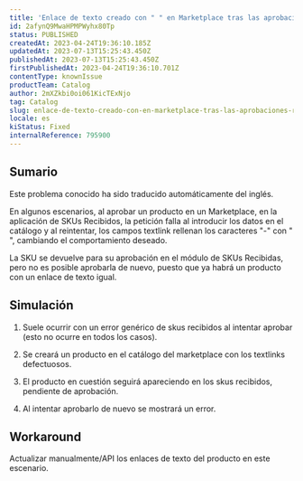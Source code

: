 ```yaml
---
title: 'Enlace de texto creado con " " en Marketplace tras las aprobaciones - Reoccurrence'
id: 2afynQ9MwaHPMPWyhx80Tp
status: PUBLISHED
createdAt: 2023-04-24T19:36:10.185Z
updatedAt: 2023-07-13T15:25:43.450Z
publishedAt: 2023-07-13T15:25:43.450Z
firstPublishedAt: 2023-04-24T19:36:10.701Z
contentType: knownIssue
productTeam: Catalog
author: 2mXZkbi0oi061KicTExNjo
tag: Catalog
slug: enlace-de-texto-creado-con-en-marketplace-tras-las-aprobaciones-reoccurrence
locale: es
kiStatus: Fixed
internalReference: 795900
---
```


## Sumario

<div class="alert alert-info">
  <p>Este problema conocido ha sido traducido automáticamente del inglés.</p>
</div>


En algunos escenarios, al aprobar un producto en un Marketplace, en la aplicación de SKUs Recibidos, la petición falla al introducir los datos en el catálogo y al reintentar, los campos textlink rellenan los caracteres "-" con " ", cambiando el comportamiento deseado.

La SKU se devuelve para su aprobación en el módulo de SKUs Recibidas, pero no es posible aprobarla de nuevo, puesto que ya habrá un producto con un enlace de texto igual.



##

## Simulación


1) Suele ocurrir con un error genérico de skus recibidos al intentar aprobar (esto no ocurre en todos los casos).

2) Se creará un producto en el catálogo del marketplace con los textlinks defectuosos.

3) El producto en cuestión seguirá apareciendo en los skus recibidos, pendiente de aprobación.

4) Al intentar aprobarlo de nuevo se mostrará un error.



## Workaround


Actualizar manualmente/API los enlaces de texto del producto en este escenario.




